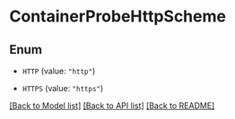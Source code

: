 # ContainerProbeHttpScheme

## Enum


* `HTTP` (value: `"http"`)

* `HTTPS` (value: `"https"`)


[[Back to Model list]](../README.md#documentation-for-models) [[Back to API list]](../README.md#documentation-for-api-endpoints) [[Back to README]](../README.md)


